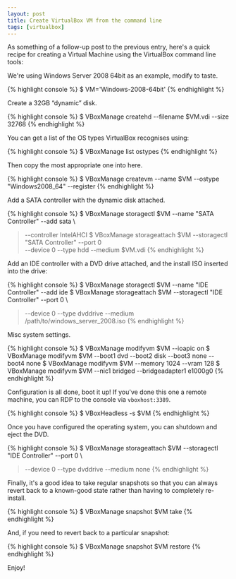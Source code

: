 ```yaml
---
layout: post
title: Create VirtualBox VM from the command line
tags: [virtualbox]
---
```


As something of a follow-up post to the previous entry, here's a quick recipe
for creating a Virtual Machine using the VirtualBox command line tools:

We're using Windows Server 2008 64bit as an example, modify to taste.

{% highlight console %}
$ VM='Windows-2008-64bit'
{% endhighlight %}

Create a 32GB &ldquo;dynamic&rdquo; disk.

{% highlight console %}
$ VBoxManage createhd --filename $VM.vdi --size 32768
{% endhighlight %}

You can get a list of the OS types VirtualBox recognises using:

{% highlight console %}
$ VBoxManage list ostypes
{% endhighlight %}

Then copy the most appropriate one into here.

{% highlight console %}
$ VBoxManage createvm --name $VM --ostype "Windows2008_64" --register
{% endhighlight %}

Add a SATA controller with the dynamic disk attached.

{% highlight console %}
$ VBoxManage storagectl $VM --name "SATA Controller" --add sata \
>  --controller IntelAHCI
$ VBoxManage storageattach $VM --storagectl "SATA Controller" --port 0 \
>  --device 0 --type hdd --medium $VM.vdi
{% endhighlight %}

Add an IDE controller with a DVD drive attached, and the install ISO inserted
into the drive:

{% highlight console %}
$ VBoxManage storagectl $VM --name "IDE Controller" --add ide
$ VBoxManage storageattach $VM --storagectl "IDE Controller" --port 0 \
>  --device 0 --type dvddrive --medium /path/to/windows_server_2008.iso
{% endhighlight %}

Misc system settings.

{% highlight console %}
$ VBoxManage modifyvm $VM --ioapic on
$ VBoxManage modifyvm $VM --boot1 dvd --boot2 disk --boot3 none --boot4 none
$ VBoxManage modifyvm $VM --memory 1024 --vram 128
$ VBoxManage modifyvm $VM --nic1 bridged --bridgeadapter1 e1000g0
{% endhighlight %}

Configuration is all done, boot it up! If you've done this one a remote
machine, you can RDP to the console via `vboxhost:3389`.

{% highlight console %}
$ VBoxHeadless -s $VM
{% endhighlight %}

Once you have configured the operating system, you can shutdown and eject the
DVD.

{% highlight console %}
$ VBoxManage storageattach $VM --storagectl "IDE Controller" --port 0 \
>  --device 0 --type dvddrive --medium none
{% endhighlight %}

Finally, it's a good idea to take regular snapshots so that you can always
revert back to a known-good state rather than having to completely re-install.

{% highlight console %}
$ VBoxManage snapshot $VM take <name of snapshot>
{% endhighlight %}

And, if you need to revert back to a particular snapshot:

{% highlight console %}
$ VBoxManage snapshot $VM restore <name of snapshot>
{% endhighlight %}

Enjoy!
